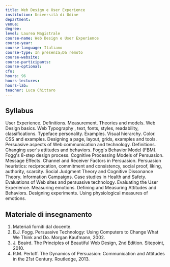 ```yaml
---
title: Web Design e User Experience
institution: Università di Udine
department: 
venue: 
degree: 
level: Laurea Magistrale
course-name: Web Design e User Experience
course-year: 
course-language: Italiano
course-type: In presenza;Da remoto
course-website: 
course-participants: 
course-optional: 
cfu: 
hours: 96
hours-lectures: 
hours-lab: 
teacher: Luca Chittaro
---
```



 ## Syllabus 
User Experience. Definitions. Measurement. Theories and models. 
    Web Design basics. Web Typography , text, fonts, styles, readability, classifications. Typeface personality. Examples. Visual hierarchy. Color. CSS and examples. Designing a page, layout, grids, examples and tools.
    Persuasive aspects of Web communication and technology. Definitions. Changing user's attitudes and behaviors. Fogg's Behavior Model (FBM). Fogg's 8-step design process. Cognitive Processing Models of Persuasion. Message Effects. Channel and Receiver Factors in Persuasion. Persuasion heuristics: reciprocation, commitment and consistency, social proof, liking, authority, scarcity. Social Judgment Theory and Cognitive Dissonance Theory. Information Campaigns. Case studies in Health and Safety.
    Evaluations of Web sites and persuasive technology.  Evaluating the User Experience. Measuring emotions. Defining and Measuring Attitudes and Behaviors. Designing experiments. Using physiological measures of emotions.



 ## Materiale di insegnamento 
1) Materiali forniti dal docente.
2) B.J. Fogg. Persuasive Technology: Using Computers to Change What We Think and Do. Morgan Kaufmann, 2002.
3) J. Beaird. The Principles of Beautiful Web Design, 2nd Edition. Sitepoint, 2010.
4) R.M. Perloff. The Dynamics of Persuasion: Communication and Attitudes in the 21st Century. Routledge, 2013. 
